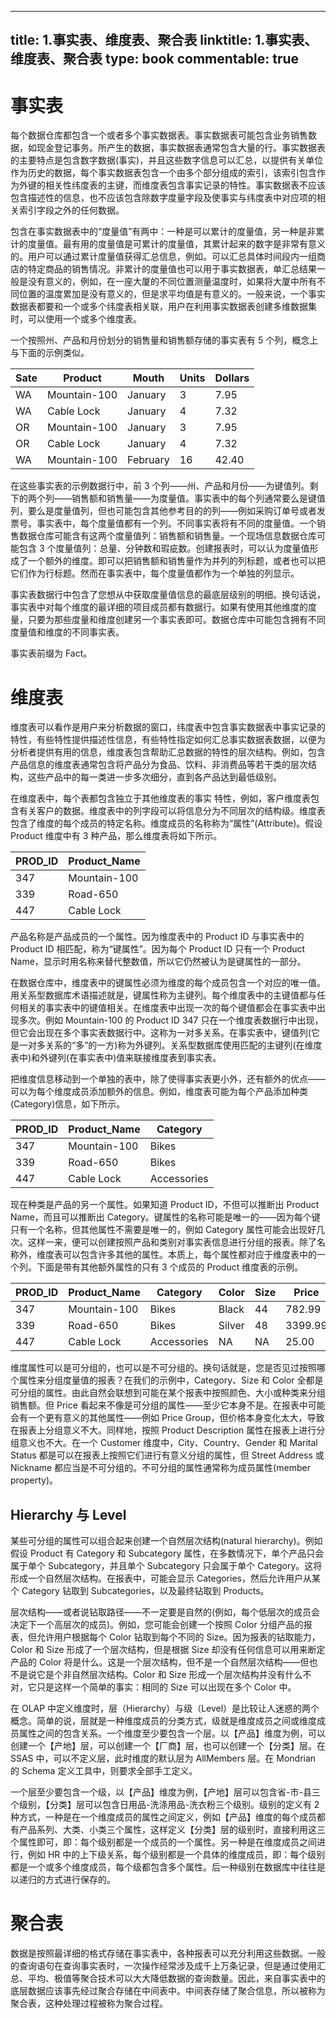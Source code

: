 
---
title: 1.事实表、维度表、聚合表
linktitle: 1.事实表、维度表、聚合表
type: book
commentable: true
---

# 事实表

每个数据仓库都包含一个或者多个事实数据表。事实数据表可能包含业务销售数据，如现金登记事务。所产生的数据，事实数据表通常包含大量的行。事实数据表的主要特点是包含数字数据(事实)，并且这些数字信息可以汇总，以提供有关单位作为历史的数据，每个事实数据表包含一个由多个部分组成的索引，该索引包含作为外键的相关性纬度表的主键，而维度表包含事实记录的特性。事实数据表不应该包含描述性的信息，也不应该包含除数字度量字段及使事实与纬度表中对应项的相关索引字段之外的任何数据。

包含在事实数据表中的“度量值”有两中：一种是可以累计的度量值，另一种是非累计的度量值。最有用的度量值是可累计的度量值，其累计起来的数字是非常有意义的。用户可以通过累计度量值获得汇总信息，例如。可以汇总具体时间段内一组商店的特定商品的销售情况。非累计的度量值也可以用于事实数据表，单汇总结果一般是没有意义的，例如，在一座大厦的不同位置测量温度时，如果将大厦中所有不同位置的温度累加是没有意义的，但是求平均值是有意义的。一般来说，一个事实数据表都要和一个或多个纬度表相关联，用户在利用事实数据表创建多维数据集时，可以使用一个或多个维度表。

一个按照州、产品和月份划分的销售量和销售额存储的事实表有 5 个列，概念上与下面的示例类似。

| Sate | Product      | Mouth    | Units | Dollars |
| ---- | ------------ | -------- | ----- | ------- |
| WA   | Mountain-100 | January  | 3     | 7.95    |
| WA   | Cable Lock   | January  | 4     | 7.32    |
| OR   | Mountain-100 | January  | 3     | 7.95    |
| OR   | Cable Lock   | January  | 4     | 7.32    |
| WA   | Mountain-100 | February | 16    | 42.40   |

在这些事实表的示例数据行中，前 3 个列——州、产品和月份——为键值列。剩下的两个列——销售额和销售量——为度量值。事实表中的每个列通常要么是键值列，要么是度量值列，但也可能包含其他参考目的的列——例如采购订单号或者发票号。事实表中，每个度量值都有一个列。不同事实表将有不同的度量值。一个销售数据仓库可能含有这两个度量值列：销售额和销售量。一个现场信息数据仓库可能包含 3 个度量值列：总量、分钟数和瑕疵数。创建报表时，可以认为度量值形成了一个额外的维度。即可以把销售额和销售量作为并列的列标题，或者也可以把它们作为行标题。然而在事实表中，每个度量值都作为一个单独的列显示。

事实表数据行中包含了您想从中获取度量值信息的最底层级别的明细。换句话说，事实表中对每个维度的最详细的项目成员都有数据行。如果有使用其他维度的度量，只要为那些度量和维度创建另一个事实表即可。数据仓库中可能包含拥有不同度量值和维度的不同事实表。

事实表前缀为 Fact。

# 维度表

维度表可以看作是用户来分析数据的窗口，纬度表中包含事实数据表中事实记录的特性，有些特性提供描述性信息，有些特性指定如何汇总事实数据表数据，以便为分析者提供有用的信息，维度表包含帮助汇总数据的特性的层次结构。例如，包含产品信息的维度表通常包含将产品分为食品、饮料、非消费品等若干类的层次结构，这些产品中的每一类进一步多次细分，直到各产品达到最低级别。

在维度表中，每个表都包含独立于其他维度表的事实 特性，例如，客户维度表包含有关客户的数据。维度表中的列字段可以将信息分为不同层次的结构级。维度表包含了维度的每个成员的特定名称。维度成员的名称称为“属性”(Attribute)。假设 Product 维度中有 3 种产品，那么维度表将如下所示。

| PROD_ID | Product_Name |
| ------- | ------------ |
| 347     | Mountain-100 |
| 339     | Road-650     |
| 447     | Cable Lock   |

产品名称是产品成员的一个属性。因为维度表中的 Product ID 与事实表中的 Product ID 相匹配，称为“键属性”。因为每个 Product ID 只有一个 Product Name，显示时用名称来替代整数值，所以它仍然被认为是键属性的一部分。

在数据仓库中，维度表中的键属性必须为维度的每个成员包含一个对应的唯一值。用关系型数据库术语描述就是，键属性称为主键列。每个维度表中的主键值都与任何相关的事实表中的键值相关。在维度表中出现一次的每个键值都会在事实表中出现多次。例如 Mountain-100 的 Product ID 347 只在一个维度表数据行中出现，但它会出现在多个事实表数据行中。这称为一对多关系。在事实表中，键值列(它是一对多关系的“多”的一方)称为外键列。关系型数据库使用匹配的主键列(在维度表中)和外键列(在事实表中)值来联接维度表到事实表。

把维度信息移动到一个单独的表中，除了使得事实表更小外，还有额外的优点——可以为每个维度成员添加额外的信息。例如，维度表可能为每个产品添加种类(Category)信息，如下所示。

| PROD_ID | Product_Name | Category    |
| ------- | ------------ | ----------- |
| 347     | Mountain-100 | Bikes       |
| 339     | Road-650     | Bikes       |
| 447     | Cable Lock   | Accessories |

现在种类是产品的另一个属性。如果知道 Product ID，不但可以推断出 Product Name，而且可以推断出 Category。键属性的名称可能是唯一的——因为每个键只有一个名称，但其他属性不需要是唯一的，例如 Category 属性可能会出现好几次。这样一来，便可以创建按照产品和类别对事实表信息进行分组的报表。除了名称外，维度表可以包含许多其他的属性。本质上，每个属性都对应于维度表中的一个列。下面是带有其他额外属性的只有 3 个成员的 Product 维度表的示例。

| PROD_ID | Product_Name | Category    | Color  | Size | Price   |
| ------- | ------------ | ----------- | ------ | ---- | ------- |
| 347     | Mountain-100 | Bikes       | Black  | 44   | 782.99  |
| 339     | Road-650     | Bikes       | Silver | 48   | 3399.99 |
| 447     | Cable Lock   | Accessories | NA     | NA   | 25.00   |

维度属性可以是可分组的，也可以是不可分组的。换句话就是，您是否见过按照哪个属性来分组度量值的报表？在我们的示例中，Category、Size 和 Color 全都是可分组的属性。由此自然会联想到可能在某个报表中按照颜色、大小或种类来分组销售额。但 Price 看起来不像是可分组的属性——至少它本身不是。在报表中可能会有一个更有意义的其他属性——例如 Price Group，但价格本身变化太大，导致在报表上分组意义不大。同样地，按照 Product Description 属性在报表上进行分组意义也不大。在一个 Customer 维度中，City、Country、Gender 和 Marital Status 都是可以在报表上按照它们进行有意义分组的属性，但 Street Address 或 Nickname 都应当是不可分组的。不可分组的属性通常称为成员属性(member property)。

## Hierarchy 与 Level

某些可分组的属性可以组合起来创建一个自然层次结构(natural hierarchy)。例如假设 Product 有 Category 和 Subcategory 属性，在多数情况下，单个产品只会属于单个 Subcategory，并且单个 Subcategory 只会属于单个 Category。这将形成一个自然层次结构。在报表中，可能会显示 Categories，然后允许用户从某个 Category 钻取到 Subcategories，以及最终钻取到 Products。

层次结构——或者说钻取路径——不一定要是自然的(例如，每个低层次的成员会决定下一个高层次的成员)。例如，您可能会创建一个按照 Color 分组产品的报表，但允许用户根据每个 Color 钻取到每个不同的 Size。因为报表的钻取能力，Color 和 Size 形成了一个层次结构，但是根据 Size 却没有任何信息可以用来断定产品的 Color 将是什么。这是一个层次结构，但不是一个自然层次结构——但也不是说它是个非自然层次结构。Color 和 Size 形成一个层次结构并没有什么不对，它只是这样一个简单的事实：相同的 Size 可以出现在多个 Color 中。

在 OLAP 中定义维度时，层（Hierarchy）与级（Level）是比较让人迷惑的两个概念。简单的说，层就是一种维度成员的分类方式，级就是维度成员之间或维度成员属性之间的包含关系。一个维度至少要包含一个层。以【产品】维度为例，可以创建一个【产地】层，可以创建一个【厂商】层，也可以创建一个【分类】层。在 SSAS 中，可以不定义层，此时维度的默认层为 AllMembers 层。在 Mondrian 的 Schema 定义工具中，则要求全部手工定义。

一个层至少要包含一个级，以【产品】维度为例，【产地】层可以包含省-市-县三个级别，【分类】层可以包含日用品-洗涤用品-洗衣粉三个级别。级别的定义有 2 种方式，一种是在一个维度成员的属性之间定义，例如【产品】维度的每个成员都有产品系列、大类、小类三个属性，这样定义【分类】层的级别时，直接利用这三个属性即可，即：每个级别都是一个成员的一个属性。另一种是在维度成员之间进行，例如 HR 中的上下级关系，每个级别都是一个具体的维度成员，即：每个级别都是一个或多个维度成员，每个级都包含多个属性。后一种级别在数据库中往往是以递归的方式进行保存的。

# 聚合表

数据是按照最详细的格式存储在事实表中，各种报表可以充分利用这些数据。一般的查询语句在查询事实表时，一次操作经常涉及成千上万条记录，但是通过使用汇总、平均、极值等聚合技术可以大大降低数据的查询数量。因此，来自事实表中的底层数据应该事先经过聚合存储在中间表中。中间表存储了聚合信息，所以被称为聚合表，这种处理过程被称为聚合过程。

    